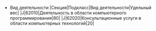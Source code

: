 - Вид деятельности
|Секция|Подкласс|Вид деятельности|Удельный вес|
|J|62010|Деятельность в области компьютерного программирования|80|
|J|62020|Консультационные услуги в области компьютерных технологий|20|
